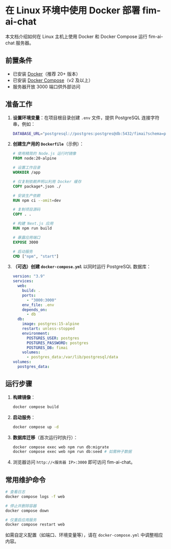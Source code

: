 # 在 Linux 环境中使用 Docker 部署 fim-ai-chat

本文档介绍如何在 Linux 主机上使用 Docker 和 Docker Compose 运行 fim-ai-chat 服务器。

## 前置条件

- 已安装 [Docker](https://docs.docker.com/get-docker/)（推荐 20+ 版本）
- 已安装 [Docker Compose](https://docs.docker.com/compose/install/)（v2 及以上）
- 服务器开放 3000 端口供外部访问

## 准备工作

1. **设置环境变量**：在项目根目录创建 `.env` 文件，提供 PostgreSQL 连接字符串，例如：

    ```bash
    DATABASE_URL="postgresql://postgres:postgres@db:5432/fimai?schema=public"
    ```

2. **创建生产用的 `Dockerfile`**（示例）：

    ```Dockerfile
    # 使用精简的 Node.js 运行时镜像
    FROM node:20-alpine

    # 设置工作目录
    WORKDIR /app

    # 仅复制依赖声明以利用 Docker 缓存
    COPY package*.json ./

    # 安装生产依赖
    RUN npm ci --omit=dev

    # 复制项目源码
    COPY . .

    # 构建 Next.js 应用
    RUN npm run build

    # 暴露应用端口
    EXPOSE 3000

    # 启动服务
    CMD ["npm", "start"]
    ```

3. **（可选）创建 `docker-compose.yml`** 以同时运行 PostgreSQL 数据库：

    ```yaml
    version: "3.9"
    services:
      web:
        build: .
        ports:
          - "3000:3000"
        env_file: .env
        depends_on:
          - db
      db:
        image: postgres:15-alpine
        restart: unless-stopped
        environment:
          POSTGRES_USER: postgres
          POSTGRES_PASSWORD: postgres
          POSTGRES_DB: fimai
        volumes:
          - postgres_data:/var/lib/postgresql/data
    volumes:
      postgres_data:
    ```

## 运行步骤

1. **构建镜像**：

    ```bash
    docker compose build
    ```

2. **启动服务**：

    ```bash
    docker compose up -d
    ```

3. **数据库迁移**（首次运行时执行）：

    ```bash
    docker compose exec web npm run db:migrate
    docker compose exec web npm run db:seed # 如需种子数据
    ```

4. 浏览器访问 `http://<服务器 IP>:3000` 即可访问 fim-ai-chat。

## 常用维护命令

```bash
# 查看日志
docker compose logs -f web

# 停止并删除容器
docker compose down

# 仅重启应用服务
docker compose restart web
```

如需自定义配置（如端口、环境变量等），请在 `docker-compose.yml` 中调整相应内容。
